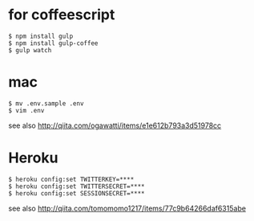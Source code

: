 # for coffeescript

```
$ npm install gulp
$ npm install gulp-coffee
$ gulp watch
```

# mac

```
$ mv .env.sample .env
$ vim .env
```
see also http://qiita.com/ogawatti/items/e1e612b793a3d51978cc

# Heroku

```
$ heroku config:set TWITTERKEY=****
$ heroku config:set TWITTERSECRET=****
$ heroku config:set SESSIONSECRET=****
```
see also http://qiita.com/tomomomo1217/items/77c9b64266daf6315abe
